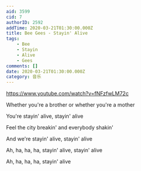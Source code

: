```yaml
---
aid: 3599
cid: 7
authorID: 2592
addTime: 2020-03-21T01:30:00.000Z
title: Bee Gees - Stayin' Alive
tags:
    - Bee
    - Stayin
    - Alive
    - Gees
comments: []
date: 2020-03-21T01:30:00.000Z
category: 音乐
---
```


https://www.youtube.com/watch?v=fNFzfwLM72c

Whether you're a brother or whether you're a mother

You're stayin' alive, stayin' alive

Feel the city breakin' and everybody shakin'

And we're stayin' alive, stayin' alive

Ah, ha, ha, ha, stayin' alive, stayin' alive

Ah, ha, ha, ha, stayin' alive
